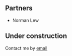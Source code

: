 ## Partners

* Norman Lew

## Under construction

Contact me by [email](mailto:norman.lew@gmail.com)
